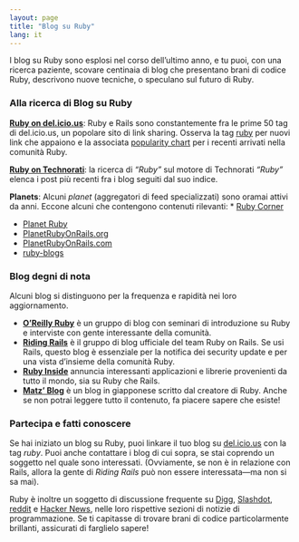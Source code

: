 ```yaml
---
layout: page
title: "Blog su Ruby"
lang: it
---
```


I blog su Ruby sono esplosi nel corso dell’ultimo anno, e tu puoi, con
una ricerca paziente, scovare centinaia di blog che presentano brani di
codice Ruby, descrivono nuove tecniche, o speculano sul futuro di Ruby.

### Alla ricerca di Blog su Ruby

[**Ruby on del.icio.us**][1]\: Ruby e Rails sono constantemente fra le
prime 50 tag di del.icio.us, un popolare sito di link sharing. Osserva
la tag [ruby][1] per nuovi link che appaiono e la associata [popularity
chart][2] per i recenti arrivati nella comunità Ruby.

[**Ruby on Technorati**][3]\: la ricerca di *“Ruby”* sul motore di
Technorati *“Ruby”* elenca i post più recenti fra i blog seguiti dal suo
indice.

 **Planets**\: Alcuni *planet* (aggregatori di feed specializzati) sono oramai attivi da anni. Eccone alcuni che contengono contenuti rilevanti: * [Ruby Corner][4]
* [Planet Ruby][5]
* [PlanetRubyOnRails.org][6]
* [PlanetRubyOnRails.com][7]
* [ruby-blogs][8]

### Blog degni di nota

Alcuni blog si distinguono per la frequenza e rapidità nei loro
aggiornamento.

* [**O’Reilly Ruby**][9] è un gruppo di blog con seminari di
  introduzione su Ruby e interviste con gente interessante della
  comunità.
* [**Riding Rails**][10] è il gruppo di blog ufficiale del team Ruby on
  Rails. Se usi Rails, questo blog è essenziale per la notifica dei
  security update e per una vista d’insieme della comunità Ruby.
* [**Ruby Inside**][11] annuncia interessanti applicazioni e librerie
  provenienti da tutto il mondo, sia su Ruby che Rails.
* [**Matz’ Blog**][12] è un blog in giapponese scritto dal creatore di
  Ruby. Anche se non potrai leggere tutto il contenuto, fa piacere
  sapere che esiste!

### Partecipa e fatti conoscere

Se hai iniziato un blog su Ruby, puoi linkare il tuo blog su
[del.icio.us][13] con la tag *ruby*. Puoi anche contattare i blog di cui
sopra, se stai coprendo un soggetto nel quale sono interessati.
(Ovviamente, se non è in relazione con Rails, allora la gente di *Riding
Rails* può non essere interessata—ma non si sa mai).

Ruby è inoltre un soggetto di discussione frequente su [Digg][14],
[Slashdot][15], [reddit][16] e [Hacker News][17], nelle loro rispettive
sezioni di notizie di programmazione. Se ti capitasse di trovare brani
di codice particolarmente brillanti, assicurati di farglielo sapere!



[1]: http://del.icio.us/tag/ruby 
[2]: http://del.icio.us/popular/ruby 
[3]: http://technorati.com/search/ruby 
[4]: http://rubycorner.com 
[5]: http://planetruby.0x42.net/ 
[6]: http://www.planetrubyonrails.org/ 
[7]: http://www.planetrubyonrails.com/ 
[8]: http://ruby-blogs.com/ 
[9]: http://oreillynet.com/ruby/ 
[10]: http://weblog.rubyonrails.org/ 
[11]: http://www.rubyinside.com/ 
[12]: http://www.rubyist.net/~matz/ 
[13]: http://del.icio.us 
[14]: http://digg.com/programming 
[15]: http://developers.slashdot.org/ 
[16]: http://www.reddit.com/r/ruby 
[17]: http://news.ycombinator.com/ 
